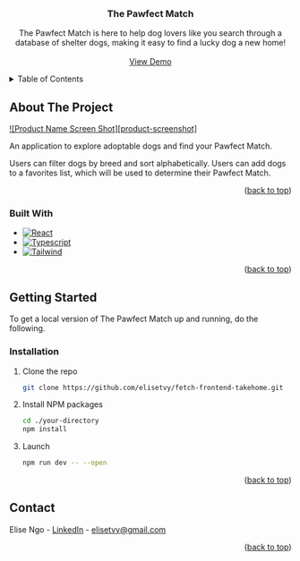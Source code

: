<!-- Improved compatibility of back to top link: See: https://github.com/othneildrew/Best-README-Template/pull/73 -->

<a name="readme-top"></a>

<!--
*** Thanks for checking out the Best-README-Template. If you have a suggestion
*** that would make this better, please fork the repo and create a pull request
*** or simply open an issue with the tag "enhancement".
*** Don't forget to give the project a star!
*** Thanks again! Now go create something AMAZING! :D
-->

<!-- PROJECT SHIELDS -->
<!--
*** I'm using markdown "reference style" links for readability.
*** Reference links are enclosed in brackets [ ] instead of parentheses ( ).
*** See the bottom of this document for the declaration of the reference variables
*** for contributors-url, forks-url, etc. This is an optional, concise syntax you may use.
*** https://www.markdownguide.org/basic-syntax/#reference-style-links
-->

<!-- PROJECT LOGO -->
<br />
<div align="center">

<h3 align="center">The Pawfect Match</h3>

  <p align="center">
    The Pawfect Match is here to help dog lovers like you search through a database of shelter dogs, making it easy to find a lucky dog a new home!
    <br />
    <br />
    <a href="https://fetch-pawfectmatch.netlify.app/">View Demo</a>
  </p>
</div>

<!-- TABLE OF CONTENTS -->
<details>
  <summary>Table of Contents</summary>
  <ol>
    <li>
      <a href="#about-the-project">About The Project</a>
      <ul>
        <li><a href="#built-with">Built With</a></li>
      </ul>
    </li>
    <li>
      <a href="#getting-started">Getting Started</a>
      <ul>
        <li><a href="#installation">Installation</a></li>
      </ul>
    </li>
    <li><a href="#contact">Contact</a></li>
  </ol>
</details>

<!-- ABOUT THE PROJECT -->

## About The Project

[![Product Name Screen Shot][product-screenshot]](https://example.com)

An application to explore adoptable dogs and find your Pawfect Match.

Users can filter dogs by breed and sort alphabetically. Users can add dogs to a favorites list, which will be used to determine their Pawfect Match.

<p align="right">(<a href="#readme-top">back to top</a>)</p>

### Built With

- [![React][React.js]][React-url]
- [![Typescript][Typescript-lang]][TypeScript-url]
- [![Tailwind][Tailwind-css]][Tailwind-url]

<p align="right">(<a href="#readme-top">back to top</a>)</p>

<!-- GETTING STARTED -->

## Getting Started

To get a local version of The Pawfect Match up and running, do the following.

### Installation

1. Clone the repo
   ```sh
   git clone https://github.com/elisetvy/fetch-frontend-takehome.git
   ```
2. Install NPM packages
   ```sh
   cd ./your-directory
   npm install
   ```
3. Launch
   ```sh
   npm run dev -- --open
   ```

<p align="right">(<a href="#readme-top">back to top</a>)</p>

<!-- CONTACT -->

## Contact

Elise Ngo - [LinkedIn](https://linkedin.com/en/elisengo) - elisetvy@gmail.com

<p align="right">(<a href="#readme-top">back to top</a>)</p>

<!-- MARKDOWN LINKS & IMAGES -->
<!-- https://www.markdownguide.org/basic-syntax/#reference-style-links -->

[React.js]: https://img.shields.io/badge/React-20232A?style=for-the-badge&logo=react&logoColor=61DAFB
[React-url]: https://reactjs.org/
[Typescript-lang]: https://img.shields.io/badge/TypeScript-007ACC?style=for-the-badge&logo=typescript&logoColor=white
[Typescript-url]: https://www.typescriptlang.org/
[Tailwind-css]: https://img.shields.io/badge/Tailwind_CSS-38B2AC?style=for-the-badge&logo=tailwind-css&logoColor=white
[Tailwind-url]: https://tailwindcss.com/
